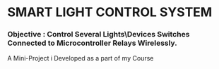 # SMART LIGHT CONTROL SYSTEM
### Objective : Control Several Lights\Devices Switches Connected to Microcontroller Relays Wirelessly.

A Mini-Project i Developed as a part of my Course
